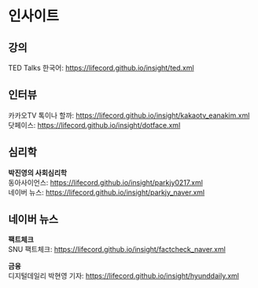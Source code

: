 # 인사이트  

## 강의
TED Talks 한국어: https://lifecord.github.io/insight/ted.xml  

## 인터뷰
카카오TV 톡이나 할까: https://lifecord.github.io/insight/kakaotv_eanakim.xml  
닷페이스: https://lifecord.github.io/insight/dotface.xml  

## 심리학
**박진영의 사회심리학**  
동아사이언스: https://lifecord.github.io/insight/parkjy0217.xml  
네이버 뉴스: https://lifecord.github.io/insight/parkjy_naver.xml  

## 네이버 뉴스
**팩트체크**  
SNU 팩트체크: https://lifecord.github.io/insight/factcheck_naver.xml  

**금융**  
디지털데일리 박현영 기자: https://lifecord.github.io/insight/hyunddaily.xml  
